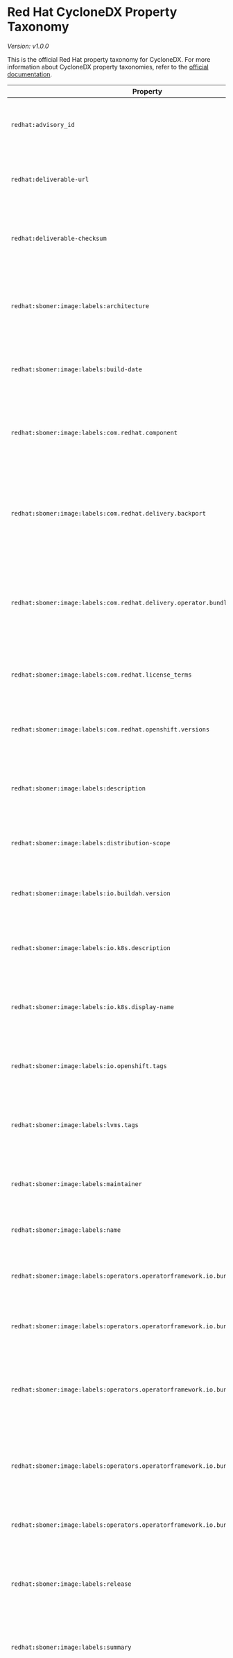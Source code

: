 # Red Hat CycloneDX Property Taxonomy

_Version: v1.0.0_

This is the official Red Hat property taxonomy for CycloneDX. For more information about CycloneDX property taxonomies,
refer to the [official documentation](https://github.com/CycloneDX/cyclonedx-property-taxonomy).

| Property                                                                 | Description                                                                                                                            | Scope                |
|--------------------------------------------------------------------------|----------------------------------------------------------------------------------------------------------------------------------------|----------------------|
| `redhat:advisory_id`                                                     | The [Red Hat Errata](https://access.redhat.com/articles/explaining_redhat_errata) numeric identifier for which the SBOM was generated. | `metadata`           |
| `redhat:deliverable-url`                                                 | If an SBOM was generated from a ZIP file, it indicates the URL location of the file.                                                   | `metadata/component` |
| `redhat:deliverable-checksum`                                            | If an SBOM was generated from a ZIP file, it indicates the checksum (sha256) of the file.                                              | `metadata/component` |
| `redhat:sbomer:image:labels:architecture`                                       | Specifies the CPU architecture for which a container image is built, such as `amd64`, `arm64`, etc.                                    | `components[]`       |
| `redhat:sbomer:image:labels:build-date`                                         | Indicates the date and time when a container image was built.                                                                          | `components[]`       |
| `redhat:sbomer:image:labels:com.redhat.component`                               | Specifies the Red Hat component name associated with a container image.                                                                | `components[]`       |
| `redhat:sbomer:image:labels:com.redhat.delivery.backport`                       | A flag indicating whether a container image includes backported features or fixes (`true`) or not (`false`).                           | `components[]`       |
| `redhat:sbomer:image:labels:com.redhat.delivery.operator.bundle`                | A flag indicating whether a container image is an Operator bundle for Red Hat OpenShift (`true`) or not (`false`).                     | `components[]`       |
| `redhat:sbomer:image:labels:com.redhat.license_terms`                           | Provides a URL to the license terms applicable to a container image.                                                                   | `components[]`       |
| `redhat:sbomer:image:labels:com.redhat.openshift.versions`                      | Specifies the compatible OpenShift versions for a container image.                                                                     | `components[]`       |
| `redhat:sbomer:image:labels:description`                                        | Provides a brief description of container image's purpose or contents.                                                                 | `components[]`       |
| `redhat:sbomer:image:labels:distribution-scope`                                 | Defines the scope of distribution, such as `public` or `private`.                                                                      | `components[]`       |
| `redhat:sbomer:image:labels:io.buildah.version`                                 | Specifies the version of Buildah used to build a container image.                                                                      | `components[]`       |
| `redhat:sbomer:image:labels:io.k8s.description`                                 | Provides a description of container image for Kubernetes environments.                                                                 | `components[]`       |
| `redhat:sbomer:image:labels:io.k8s.display-name`                                | Specifies a human-readable name for a container image in Kubernetes contexts.                                                          | `components[]`       |
| `redhat:sbomer:image:labels:io.openshift.tags`                                  | Lists tags associated with container image for OpenShift categorization.                                                               | `components[]`       |
| `redhat:sbomer:image:labels:lvms.tags`                                          | Specifies tags related to Logical Volume Management (LVM) systems.                                                                     | `components[]`       |
| `redhat:sbomer:image:labels:maintainer`                                         | Provides contact information for a container image's maintainer.                                                                       | `components[]`       |
| `redhat:sbomer:image:labels:name`                                               | Specifies the name of a container image.                                                                                               | `components[]`       |
| `redhat:sbomer:image:labels:operators.operatorframework.io.bundle.channels.v1`  | Lists the channels for the Operator bundle, such as `stable` or `beta`.                                                                | `components[]`       |
| `redhat:sbomer:image:labels:operators.operatorframework.io.bundle.manifests.v1` | Indicates the location of the Operator bundle manifests.                                                                               | `components[]`       |
| `redhat:sbomer:image:labels:operators.operatorframework.io.bundle.mediatype.v1` | Specifies the media type or format of the operator bundle, such as Helm charts or plain Kubernetes manifests.                          | `components[]`       |
| `redhat:sbomer:image:labels:operators.operatorframework.io.bundle.metadata.v1`  | Indicates the path within the image to the directory containing metadata files about the bundle.                                       | `components[]`       |
| `redhat:sbomer:image:labels:operators.operatorframework.io.bundle.package.v1`   | Denotes the package name of the operator bundle.                                                                                       | `components[]`       |
| `redhat:sbomer:image:labels:release`                                            | Specifies the release version of a container image or software contained within.                                                       | `components[]`       |
| `redhat:sbomer:image:labels:summary`                                            | Provides a brief summary of a container image's purpose or contents.                                                                   | `components[]`       |
| `redhat:sbomer:image:labels:url`                                                | Offers a URL to more information about a container image or the project it represents.                                                 | `components[]`       |
| `redhat:sbomer:image:labels:vcs-ref`                                            | Indicates the specific commit reference from the version control system used to build a container image.                               | `components[]`       |
| `redhat:sbomer:image:labels:vcs-type`                                           | Specifies the type of version control system used, such as Git or SVN.                                                                 | `components[]`       |
| `redhat:sbomer:image:labels:vendor`                                             | Identifies the organization or individual responsible for a container image.                                                           | `components[]`       |
| `redhat:sbomer:image:labels:version`                                            | Denotes the version of the application or component contained within a container image.                                                | `components[]`       |

The `Scope` column describes which `properties` section is the intended location for the property. For example,
a scope of `metadata` means that the property is intended for use in `metadata/properties`. This is meant as a
recommendation only.
